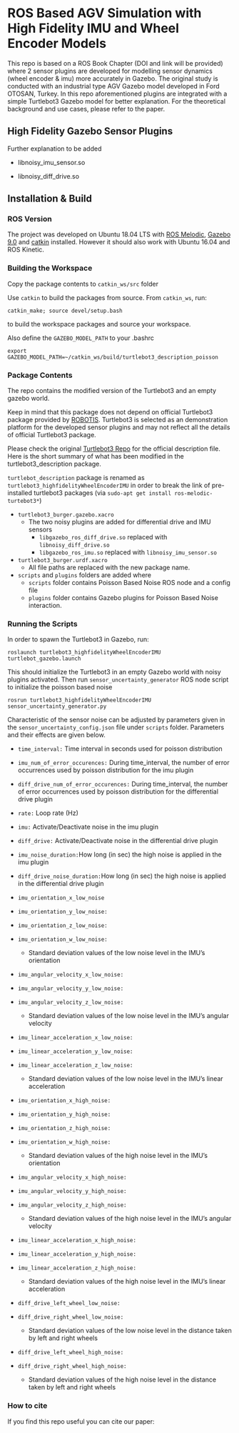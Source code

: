 # ROS Based AGV Simulation with High Fidelity IMU and Wheel Encoder Models
This repo is based on a ROS Book Chapter (DOI and link will be provided) where 2 sensor plugins are developed for modelling sensor dynamics (wheel encoder & imu) more accurately in Gazebo. 
The original study is conducted with an industrial type AGV Gazebo model developed in Ford OTOSAN, Turkey.
In this repo aforementioned plugins are integrated with a simple Turtlebot3 Gazebo model for better explanation. For the theoretical background and use cases, please refer to the paper.


## High Fidelity Gazebo Sensor Plugins

Further explanation to be added

* libnoisy_imu_sensor.so

* libnoisy_diff_drive.so

## Installation & Build
### ROS Version
The project was developed on Ubuntu 18.04 LTS with [ROS Melodic](http://wiki.ros.org/melodic), [Gazebo 9.0](http://gazebosim.org/) and [catkin](http://wiki.ros.org/catkin) installed. However it should also work with Ubuntu 16.04 and ROS Kinetic.


### Building the Workspace
Copy the package contents to ``catkin_ws/src`` folder


Use ``catkin`` to build the packages from source. From ``catkin_ws``, run:

``catkin_make; source devel/setup.bash``

to build the workspace packages and source your workspace.

Also define the ``GAZEBO_MODEL_PATH`` to your .bashrc 

``export GAZEBO_MODEL_PATH=~/catkin_ws/build/turtlebot3_description_poisson``

### Package Contents
The repo contains the modified version of the Turtlebot3 and an empty gazebo world. 

Keep in mind that this package does not depend on official Turtlebot3 package provided by [ROBOTIS](https://github.com/ROBOTIS-GIT/turtlebot3).
Turtlebot3 is selected as an demonstration platform for the developed sensor plugins and may not reflect all the details of official Turtlebot3 package.

Please check the original [Turtlebot3 Repo](https://github.com/ROBOTIS-GIT/turtlebot3) for the official description file. Here is the short summary of what has been modified in the turtlebot3_description package.

``turtlebot_description`` package is renamed as ``turtlebot3_highfidelityWheelEncoderIMU`` in order to break the link of pre-installed turtlebot3 packages (via ``sudo-apt get install ros-melodic-turtebot3*``)

* ``turtlebot3_burger.gazebo.xacro``
    * The two noisy plugins are added for differential drive and IMU sensors
        * ``libgazebo_ros_diff_drive.so`` replaced with ``libnoisy_diff_drive.so``
        * ``libgazebo_ros_imu.so`` replaced with ``libnoisy_imu_sensor.so``
* ``turtlebot3_burger.urdf.xacro``
    * All file paths are replaced with the new package name.
* ``scripts`` and ``plugins`` folders are added where
    * ``scripts`` folder contains Poisson Based Noise ROS node and a config file
    * ``plugins`` folder contains Gazebo plugins for Poisson Based Noise interaction.
    
### Running the Scripts

In order to spawn the Turtlebot3 in Gazebo, run:

``roslaunch turtlebot3_highfidelityWheelEncoderIMU turtlebot_gazebo.launch``

This should initialize the Turtlebot3 in an empty Gazebo world with noisy plugins activated.
Then run ``sensor_uncertainty_generator`` ROS node script to initialize the poisson based noise 

``rosrun turtlebot3_highfidelityWheelEncoderIMU sensor_uncertainty_generator.py``

Characteristic of the sensor noise can be adjusted by parameters given in the ``sensor_uncertainty_config.json`` file under ``scripts`` folder. Parameters and their effects are given below.

* ``time_interval:`` Time interval in seconds used for poisson distribution

* ``imu_num_of_error_occurences:`` During time_interval, the number of error occurrences used by poisson distribution for the imu plugin

* ``diff_drive_num_of_error_occurences:`` During time_interval, the number of error occurrences used by poisson distribution for the differential drive plugin

* ``rate:`` Loop rate (Hz)

* ``imu:`` Activate/Deactivate noise in the imu plugin

* ``diff_drive:`` Activate/Deactivate noise in the differential drive plugin

* ``imu_noise_duration:``How long (in sec) the high noise is applied in the imu plugin

* ``diff_drive_noise_duration:``How long (in sec) the high noise is applied in the differential drive plugin

* ``imu_orientation_x_low_noise``
* ``imu_orientation_y_low_noise:``
* ``imu_orientation_z_low_noise:``
* ``imu_orientation_w_low_noise:``

    * Standard deviation values of the low noise level in the IMU’s orientation
    
* ``imu_angular_velocity_x_low_noise:``
* ``imu_angular_velocity_y_low_noise:``
* ``imu_angular_velocity_z_low_noise:``

    * Standard deviation values of the low noise level in the IMU’s angular velocity
    
* ``imu_linear_acceleration_x_low_noise:``
* ``imu_linear_acceleration_y_low_noise:``
* ``imu_linear_acceleration_z_low_noise:``

    * Standard deviation values of the low noise level in the IMU’s linear acceleration
    
* ``imu_orientation_x_high_noise:``
* ``imu_orientation_y_high_noise:``
* ``imu_orientation_z_high_noise:``
* ``imu_orientation_w_high_noise:``

    * Standard deviation values of the high noise level in the IMU’s orientation
    
* ``imu_angular_velocity_x_high_noise:``
* ``imu_angular_velocity_y_high_noise:``
* ``imu_angular_velocity_z_high_noise:``

    * Standard deviation values of the high noise level in the IMU’s angular velocity
    
* ``imu_linear_acceleration_x_high_noise:``
* ``imu_linear_acceleration_y_high_noise:``
* ``imu_linear_acceleration_z_high_noise:``

    * Standard deviation values of the high noise level in the IMU’s linear acceleration
    
* ``diff_drive_left_wheel_low_noise:``
* ``diff_drive_right_wheel_low_noise:``

    * Standard deviation values of the low noise level in the distance taken by left and right wheels


* ``diff_drive_left_wheel_high_noise:``
* ``diff_drive_right_wheel_high_noise:``

    * Standard deviation values of the high noise level in the distance taken by left and right wheels

### How to cite
If you find this repo useful you can cite our paper:
